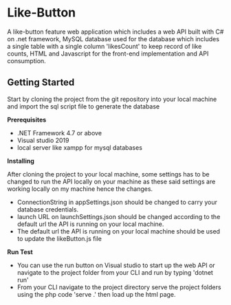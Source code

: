 # Like-Button 
A like-button feature web application which includes a web API built with C# on .net framework, MySQL database used for the database which includes a single table with a single column 'likesCount' to keep record of like counts, HTML and Javascript for the front-end implementation and API consumption.

## Getting Started
Start by cloning the project from the git repository into your local machine and import the sql script file to generate the database 

**Prerequisites**
- .NET Framework 4.7 or above 
- Visual studio 2019
- local server like xampp for mysql databases

**Installing**

After cloning the project to your local machine, some settings has to be changed to run the API locally on your machine as these said settings are working locally on my machine hence the changes.
- ConnectionString in appSettings.json should be changed to carry your database credentials.
- launch URL on launchSettings.json should be changed according to the default url the API is running on your local machine.
- The default url the API is running on your local machine should be used to update the likeButton.js file 

**Run Test**
- You can use the run button on Visual studio to start up the web API or navigate to the project folder from your CLI and run by typing 'dotnet run'
- From your CLI navigate to the project directory serve the project folders using the php code 'serve .' then load up the html page.

